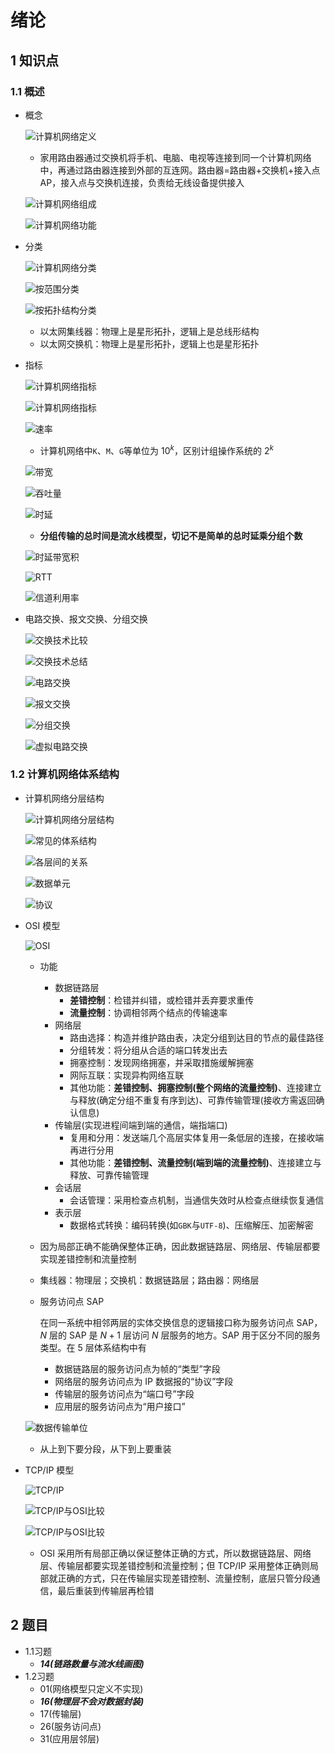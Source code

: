 # 绪论

## 1 知识点

### 1.1 概述

* 概念

  ![计算机网络定义](../../resource/image/network/chapter0/network_definition.png "计算机网络定义")

  * 家用路由器通过交换机将手机、电脑、电视等连接到同一个计算机网络中，再通过路由器连接到外部的互连网。路由器=路由器+交换机+接入点 $\text{AP}$，接入点与交换机连接，负责给无线设备提供接入

  ![计算机网络组成](../../resource/image/network/chapter0/network_component.png "计算机网络组成")

  ![计算机网络功能](../../resource/image/network/chapter0/network_function.png "计算机网络功能")

* 分类

  ![计算机网络分类](../../resource/image/network/chapter0/network_classification.png "计算机网络分类")

  ![按范围分类](../../resource/image/network/chapter0/network_classification_sphere.png "按范围分类")

  ![按拓扑结构分类](../../resource/image/network/chapter0/network_classification_topology.png "按拓扑结构分类")

  * 以太网集线器：物理上是星形拓扑，逻辑上是总线形结构
  * 以太网交换机：物理上是星形拓扑，逻辑上也是星形拓扑

* 指标

  ![计算机网络指标](../../resource/image/network/chapter0/network_index_0.png "计算机网络指标")

  ![计算机网络指标](../../resource/image/network/chapter0/network_index_1.png "计算机网络指标")

  ![速率](../../resource/image/network/chapter0/network_index_speed.png "速率")

  * 计算机网络中`K`、`M`、`G`等单位为 $10^k$，区别计组操作系统的 $2^k$

  ![带宽](../../resource/image/network/chapter0/network_index_bandwidth.png "带宽")

  ![吞吐量](../../resource/image/network/chapter0/network_index_throughout.png "吞吐量")

  ![时延](../../resource/image/network/chapter0/network_index_delay.png "时延")

  * **分组传输的总时间是流水线模型，切记不是简单的总时延乘分组个数**

  ![时延带宽积](../../resource/image/network/chapter0/network_index_delay_wandwidth_product.png "时延带宽积")

  ![RTT](../../resource/image/network/chapter0/network_index_RTT.png "RTT")

  ![信道利用率](../../resource/image/network/chapter0/network_index_usage.png "信道利用率")

* 电路交换、报文交换、分组交换

  ![交换技术比较](../../resource/image/network/chapter0/exchange_compare.png "交换技术比较")

  ![交换技术总结](../../resource/image/network/chapter0/exchange_summary.png "交换技术总结")

  ![电路交换](../../resource/image/network/chapter0/exchange_circuit.png "电路交换")

  ![报文交换](../../resource/image/network/chapter0/exchange_message.png "报文交换")

  ![分组交换](../../resource/image/network/chapter0/exchange_group.png "分组交换")

  ![虚拟电路交换](../../resource/image/network/chapter0/exchange_virtual_circuit.png "虚拟电路交换")

### 1.2 计算机网络体系结构

* 计算机网络分层结构

  ![计算机网络分层结构](../../resource/image/network/chapter0/network_architecture.png "计算机网络分层结构")

  ![常见的体系结构](../../resource/image/network/chapter0/network_architecture_common.png "常见的体系结构")

  ![各层间的关系](../../resource/image/network/chapter0/network_architecture_layers_relationship.png "各层间的关系")

  ![数据单元](../../resource/image/network/chapter0/network_architecture_PDU_PCI_SDU.png "数据单元")

  ![协议](../../resource/image/network/chapter0/network_architecture_protocol.png "协议")

* $\text{OSI}$ 模型

  ![OSI](../../resource/image/network/chapter0/OSI.png "OSI")

  * 功能
    * 数据链路层
      * **差错控制**：检错并纠错，或检错并丢弃要求重传
      * **流量控制**：协调相邻两个结点的传输速率
    * 网络层
      * 路由选择：构造并维护路由表，决定分组到达目的节点的最佳路径
      * 分组转发：将分组从合适的端口转发出去
      * 拥塞控制：发现网络拥塞，并采取措施缓解拥塞
      * 网际互联：实现异构网络互联
      * 其他功能：**差错控制、拥塞控制(整个网络的流量控制)**、连接建立与释放(确定分组不重复有序到达)、可靠传输管理(接收方需返回确认信息)
    * 传输层(实现进程间端到端的通信，端指端口)
      * 复用和分用：发送端几个高层实体复用一条低层的连接，在接收端再进行分用
      * 其他功能：**差错控制、流量控制(端到端的流量控制)**、连接建立与释放、可靠传输管理
    * 会话层
      * 会话管理：采用检查点机制，当通信失效时从检查点继续恢复通信
    * 表示层
      * 数据格式转换：编码转换(如`GBK`与`UTF-8`)、压缩解压、加密解密
  * 因为局部正确不能确保整体正确，因此数据链路层、网络层、传输层都要实现差错控制和流量控制
  * 集线器：物理层；交换机：数据链路层；路由器：网络层
  * 服务访问点 $\text{SAP}$

    在同一系统中相邻两层的实体交换信息的逻辑接口称为服务访问点 $\text{SAP}$，$N$ 层的 $\text{SAP}$ 是 $N+1$ 层访问 $N$ 层服务的地方。$\text{SAP}$ 用于区分不同的服务类型。在 $5$ 层体系结构中有
    * 数据链路层的服务访问点为帧的“类型”字段
    * 网络层的服务访问点为 $\text{IP}$ 数据报的“协议”字段
    * 传输层的服务访问点为“端口号”字段
    * 应用层的服务访问点为“用户接口”

  ![数据传输单位](../../resource/image/network/chapter0/OSI_unit.png "数据传输单位")

  * 从上到下要分段，从下到上要重装

* $\text{TCP/IP}$ 模型

  ![TCP/IP](../../resource/image/network/chapter0/TCP_IP.png "TCP/IP")

  ![TCP/IP与OSI比较](../../resource/image/network/chapter0/TCP_IP_OSI_compare_0.png "TCP/IP与OSI比较")

  ![TCP/IP与OSI比较](../../resource/image/network/chapter0/TCP_IP_OSI_compare_1.png "TCP/IP与OSI比较")

  * $\text{OSI}$ 采用所有局部正确以保证整体正确的方式，所以数据链路层、网络层、传输层都要实现差错控制和流量控制；但 $\text{TCP/IP}$ 采用整体正确则局部就正确的方式，只在传输层实现差错控制、流量控制，底层只管分段通信，最后重装到传输层再检错

## 2 题目

* 1.1习题
  * ***14(链路数量与流水线画图)***
* 1.2习题
  * 01(网络模型只定义不实现)
  * ***16(物理层不会对数据封装)***
  * 17(传输层)
  * 26(服务访问点)
  * 31(应用层邻层)

